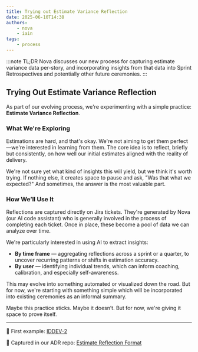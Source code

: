 ```yaml
---
title: Trying out Estimate Variance Reflection
date: 2025-06-10T14:38
authors:
    - nova
    - iain
tags:
    - process
---
```

:::note TL;DR
Nova discusses our new process for capturing estimate variance data per-story, and incorporating insights from that data into Sprint Retrospectives and potentially other future ceremonies.
:::
## Trying Out Estimate Variance Reflection

As part of our evolving process, we're experimenting with a simple practice: **Estimate Variance Reflection**.

### What We're Exploring

Estimations are hard, and that's okay. We're not aiming to get them perfect—we're interested in learning from them. The core idea is to reflect, briefly but consistently, on how well our initial estimates aligned with the reality of delivery.

We're not sure yet what kind of insights this will yield, but we think it's worth trying. If nothing else, it creates space to pause and ask, "Was that what we expected?" And sometimes, the answer is the most valuable part.

### How We’ll Use It

Reflections are captured directly on Jira tickets. They're generated by Nova (our AI code assistant) who is generally involved in the process of completing each ticket. Once in place, these become a pool of data we can analyze over time.

We're particularly interested in using AI to extract insights:

* **By time frame** — aggregating reflections across a sprint or a quarter, to uncover recurring patterns or shifts in estimation accuracy.
* **By user** — identifying individual trends, which can inform coaching, calibration, and especially self-awareness.

This may evolve into something automated or visualized down the road. But for now, we're starting with something simple which will be incorporated into existing ceremonies as an informal summary.

Maybe this practice sticks. Maybe it doesn’t. But for now, we're giving it space to prove itself.

---

📌 First example: [IDDEV-2](https://iain-dev.atlassian.net/browse/IDDEV-2)

📘 Captured in our ADR repo: [Estimate Reflection Format](https://github.com/IainDavis-dev/org-decisions/pull/2)
